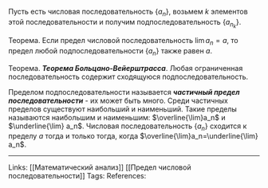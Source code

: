 Пусть есть числовая последовательность $\{a_n\}$, возьмем $k$ элементов этой последовательности и получим подпоследовательность $\{a_{n_k}\}$. 

Теорема. Если предел числовой последовательность $\lim a_n = a$, то предел любой подпоследовательности $\{a_n\}$ также равен $a$. 

Теорема. ***Теорема Больцано-Вейерштрасса***. Любая ограниченная последовательность содержит сходящуюся подпоследовательность. 

Пределом подпоследовательности называется ***частичный предел последовательности*** - их может быть много. Среди частичных пределов существуют наибольший и наименьший. Такие пределы называются наибольшим и наименьшим: $\overline{\lim}a_n$ и $\underline{\lim} a_n$. Числовая последовательность $\{a_n\}$ сходится к пределу $a$ тогда и только тогда, когда $\overline{\lim}a_n=\underline{\lim} a_n$. 
___
Links: [[Математический анализ]] [[Предел числовой последовательности]]
Tags:
References: